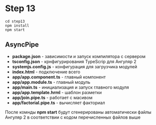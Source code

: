 # Step 13

```
cd step13
npm install
npm start
```

## AsyncPipe

* **package.json** - зависимости и запуск компилятора с сервером
* **tsconfig.json** - крнфигурирования TypeScrip для Ангуляр 2
* **systemjs.config.js** - конфигурация для загрузчика модулей
* **index.html** - подключение всего
* **app/app.component.ts** - главный компонент
* **app/app.module.ts** - главный модуль
* **app/main.ts** - инициализация и запуск главного модуля
* **app/app.template.hrml** - шаблон разметки
* **app/join.pipe.ts** - работает с масивом
* **app/factorial.pipe.ts** - вычисляет факториал




После комнды **npm start** будут сгенерированы автоматически файлы Ангуляр 2 в соответствии с кодом перечисленных файлов выше
